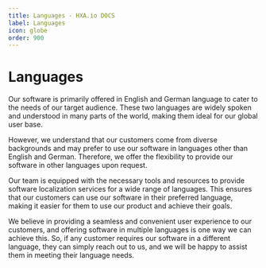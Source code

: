 ```yaml
---
title: Languages - HXA.io DOCS
label: Languages
icon: globe
order: 900
---
```

# Languages

Our software is primarily offered in English and German language to cater to the needs of our target audience. These two languages are widely spoken and understood in many parts of the world, making them ideal for our global user base.

However, we understand that our customers come from diverse backgrounds and may prefer to use our software in languages other than English and German. Therefore, we offer the flexibility to provide our software in other languages upon request.

Our team is equipped with the necessary tools and resources to provide software localization services for a wide range of languages. This ensures that our customers can use our software in their preferred language, making it easier for them to use our product and achieve their goals.

We believe in providing a seamless and convenient user experience to our customers, and offering software in multiple languages is one way we can achieve this. So, if any customer requires our software in a different language, they can simply reach out to us, and we will be happy to assist them in meeting their language needs.